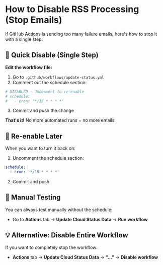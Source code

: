 # How to Disable RSS Processing (Stop Emails)

If GitHub Actions is sending too many failure emails, here's how to stop it with a single step:

## 🛑 Quick Disable (Single Step)

**Edit the workflow file:**

1. Go to `.github/workflows/update-status.yml`
2. Comment out the schedule section:

```yaml
# DISABLED - Uncomment to re-enable
# schedule:
#   - cron: '*/15 * * * *'
```

3. Commit and push the change

**That's it!** No more automated runs = no more emails.

## 🔄 Re-enable Later

When you want to turn it back on:

1. Uncomment the schedule section:
```yaml
schedule:
  - cron: '*/15 * * * *'
```

2. Commit and push

## 🧪 Manual Testing

You can always test manually without the schedule:
- Go to **Actions** tab → **Update Cloud Status Data** → **Run workflow**

## 💡 Alternative: Disable Entire Workflow

If you want to completely stop the workflow:
- **Actions** tab → **Update Cloud Status Data** → **"..."** → **Disable workflow**